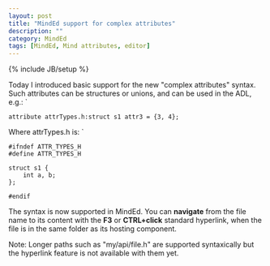 ```yaml
---
layout: post
title: "MindEd support for complex attributes"
description: ""
category: MindEd
tags: [MindEd, Mind attributes, editor]
---
```

{% include JB/setup %}

Today I introduced basic support for the new "complex attributes" syntax.
Such attributes can be structures or unions, and can be used in the ADL, e.g.:
`  

	attribute attrTypes.h:struct s1 attr3 = {3, 4};

Where attrTypes.h is:
`  

	#ifndef ATTR_TYPES_H  
	#define ATTR_TYPES_H  
	  
	struct s1 {  
		int a, b;  
	};  
	
	#endif

The syntax is now supported in MindEd. You can __navigate__ from the file name to its content with the __F3__ or __CTRL+click__ standard hyperlink, when the file is in the same folder as its hosting component.

Note: Longer paths such as "my/api/file.h" are supported syntaxically but the hyperlink feature is not available with them yet.

